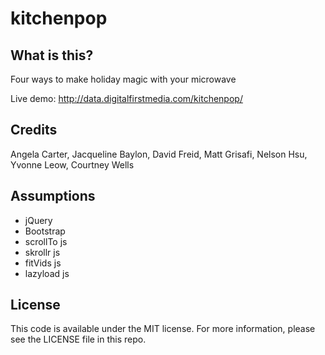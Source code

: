 kitchenpop
==========

What is this?
-------------
Four ways to make holiday magic with your microwave

Live demo: http://data.digitalfirstmedia.com/kitchenpop/


Credits
---------

Angela Carter, Jacqueline Baylon, David Freid, Matt Grisafi, Nelson Hsu, Yvonne Leow, Courtney Wells

Assumptions
-----------
* jQuery
* Bootstrap
* scrollTo js
* skrollr js
* fitVids js
* lazyload js


License
----------

This code is available under the MIT license. For more information, please see the LICENSE file in this repo.



